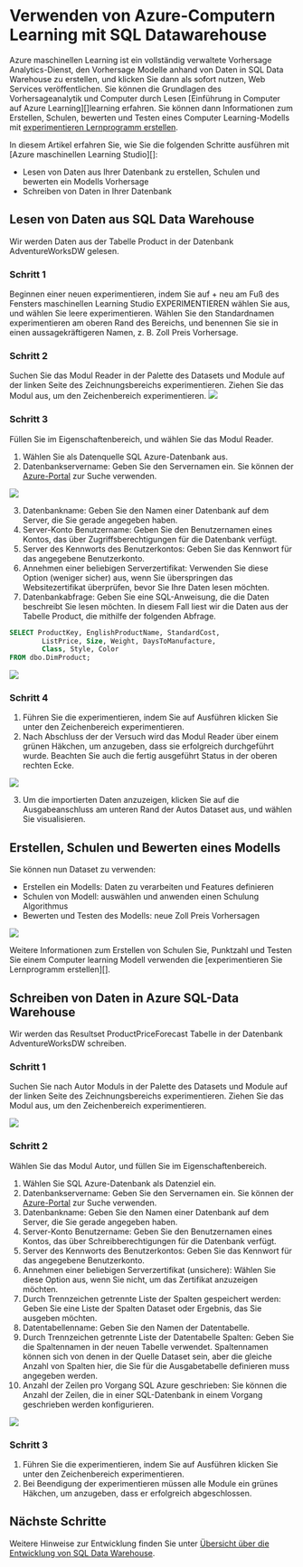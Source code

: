 <properties
   pageTitle="Learning Azure-Computern mit SQL Datawarehouse verwenden | Microsoft Azure"
   description="Lernprogramm für die Verwendung von Azure maschinellen Learning mit Azure SQL-Data Warehouse für die Entwicklung von Lösungen."
   services="sql-data-warehouse"
   documentationCenter="NA"
   authors="kevinvngo"
   manager="barbkess"
   editor=""/>

<tags
   ms.service="sql-data-warehouse"
   ms.devlang="NA"
   ms.topic="article"
   ms.tgt_pltfrm="NA"
   ms.workload="data-services"
   ms.date="08/16/2016"
   ms.author="kevin;barbkess;sonyama"/>

# <a name="use-azure-machine-learning-with-sql-data-warehouse"></a>Verwenden von Azure-Computern Learning mit SQL Datawarehouse

Azure maschinellen Learning ist ein vollständig verwaltete Vorhersage Analytics-Dienst, den Vorhersage Modelle anhand von Daten in SQL Data Warehouse zu erstellen, und klicken Sie dann als sofort nutzen, Web Services veröffentlichen. Sie können die Grundlagen des Vorhersageanalytik und Computer durch Lesen [Einführung in Computer auf Azure Learning][]learning erfahren.  Sie können dann Informationen zum Erstellen, Schulen, bewerten und Testen eines Computer Learning-Modells mit [experimentieren Lernprogramm erstellen][].

In diesem Artikel erfahren Sie, wie Sie die folgenden Schritte ausführen mit [Azure maschinellen Learning Studio][]:

- Lesen von Daten aus Ihrer Datenbank zu erstellen, Schulen und bewerten ein Modells Vorhersage
- Schreiben von Daten in Ihrer Datenbank


## <a name="read-data-from-sql-data-warehouse"></a>Lesen von Daten aus SQL Data Warehouse

Wir werden Daten aus der Tabelle Product in der Datenbank AdventureWorksDW gelesen.

### <a name="step-1"></a>Schritt 1

Beginnen einer neuen experimentieren, indem Sie auf + neu am Fuß des Fensters maschinellen Learning Studio EXPERIMENTIEREN wählen Sie aus, und wählen Sie leere experimentieren. Wählen Sie den Standardnamen experimentieren am oberen Rand des Bereichs, und benennen Sie sie in einen aussagekräftigeren Namen, z. B. Zoll Preis Vorhersage.

### <a name="step-2"></a>Schritt 2

Suchen Sie das Modul Reader in der Palette des Datasets und Module auf der linken Seite des Zeichnungsbereichs experimentieren. Ziehen Sie das Modul aus, um den Zeichenbereich experimentieren.
![][drag_reader]

### <a name="step-3"></a>Schritt 3

Füllen Sie im Eigenschaftenbereich, und wählen Sie das Modul Reader.

1. Wählen Sie als Datenquelle SQL Azure-Datenbank aus.
2. Datenbankservername: Geben Sie den Servernamen ein. Sie können der [Azure-Portal][] zur Suche verwenden.

![][server_name]

3. Datenbankname: Geben Sie den Namen einer Datenbank auf dem Server, die Sie gerade angegeben haben.
4. Server-Konto Benutzername: Geben Sie den Benutzernamen eines Kontos, das über Zugriffsberechtigungen für die Datenbank verfügt.
5. Server des Kennworts des Benutzerkontos: Geben Sie das Kennwort für das angegebene Benutzerkonto.
6. Annehmen einer beliebigen Serverzertifikat: Verwenden Sie diese Option (weniger sicher) aus, wenn Sie überspringen das Websitezertifikat überprüfen, bevor Sie Ihre Daten lesen möchten.
7. Datenbankabfrage: Geben Sie eine SQL-Anweisung, die die Daten beschreibt Sie lesen möchten. In diesem Fall liest wir die Daten aus der Tabelle Product, die mithilfe der folgenden Abfrage.


```SQL
SELECT ProductKey, EnglishProductName, StandardCost,
        ListPrice, Size, Weight, DaysToManufacture,
        Class, Style, Color
FROM dbo.DimProduct;
```

![][reader_properties]

### <a name="step-4"></a>Schritt 4

1. Führen Sie die experimentieren, indem Sie auf Ausführen klicken Sie unter den Zeichenbereich experimentieren.
2. Nach Abschluss der der Versuch wird das Modul Reader über einem grünen Häkchen, um anzugeben, dass sie erfolgreich durchgeführt wurde. Beachten Sie auch die fertig ausgeführt Status in der oberen rechten Ecke.

![][run]

3. Um die importierten Daten anzuzeigen, klicken Sie auf die Ausgabeanschluss am unteren Rand der Autos Dataset aus, und wählen Sie visualisieren.


## <a name="create-train-and-score-a-model"></a>Erstellen, Schulen und Bewerten eines Modells

Sie können nun Dataset zu verwenden:

- Erstellen ein Modells: Daten zu verarbeiten und Features definieren
- Schulen von Modell: auswählen und anwenden einen Schulung Algorithmus
- Bewerten und Testen des Modells: neue Zoll Preis Vorhersagen


![][model]

Weitere Informationen zum Erstellen von Schulen Sie, Punktzahl und Testen Sie einem Computer learning Modell verwenden die [experimentieren Sie Lernprogramm erstellen][].

## <a name="write-data-to-azure-sql-data-warehouse"></a>Schreiben von Daten in Azure SQL-Data Warehouse

Wir werden das Resultset ProductPriceForecast Tabelle in der Datenbank AdventureWorksDW schreiben.

### <a name="step-1"></a>Schritt 1

Suchen Sie nach Autor Moduls in der Palette des Datasets und Module auf der linken Seite des Zeichnungsbereichs experimentieren. Ziehen Sie das Modul aus, um den Zeichenbereich experimentieren.

![][drag_writer]

### <a name="step-2"></a>Schritt 2

Wählen Sie das Modul Autor, und füllen Sie im Eigenschaftenbereich.

1. Wählen Sie SQL Azure-Datenbank als Datenziel ein.
2. Datenbankservername: Geben Sie den Servernamen ein. Sie können der [Azure-Portal][] zur Suche verwenden.
3. Datenbankname: Geben Sie den Namen einer Datenbank auf dem Server, die Sie gerade angegeben haben.
4. Server-Konto Benutzername: Geben Sie den Benutzernamen eines Kontos, das über Schreibberechtigungen für die Datenbank verfügt.
5. Server des Kennworts des Benutzerkontos: Geben Sie das Kennwort für das angegebene Benutzerkonto.
6. Annehmen einer beliebigen Serverzertifikat (unsichere): Wählen Sie diese Option aus, wenn Sie nicht, um das Zertifikat anzuzeigen möchten.
7. Durch Trennzeichen getrennte Liste der Spalten gespeichert werden: Geben Sie eine Liste der Spalten Dataset oder Ergebnis, das Sie ausgeben möchten.
8. Datentabellenname: Geben Sie den Namen der Datentabelle.
9. Durch Trennzeichen getrennte Liste der Datentabelle Spalten: Geben Sie die Spaltennamen in der neuen Tabelle verwendet. Spaltennamen können sich von denen in der Quelle Dataset sein, aber die gleiche Anzahl von Spalten hier, die Sie für die Ausgabetabelle definieren muss angegeben werden.
10. Anzahl der Zeilen pro Vorgang SQL Azure geschrieben: Sie können die Anzahl der Zeilen, die in einer SQL-Datenbank in einem Vorgang geschrieben werden konfigurieren.

![][writer_properties]

### <a name="step-3"></a>Schritt 3

1. Führen Sie die experimentieren, indem Sie auf Ausführen klicken Sie unter den Zeichenbereich experimentieren.
2. Bei Beendigung der experimentieren müssen alle Module ein grünes Häkchen, um anzugeben, dass er erfolgreich abgeschlossen.

## <a name="next-steps"></a>Nächste Schritte

Weitere Hinweise zur Entwicklung finden Sie unter [Übersicht über die Entwicklung von SQL Data Warehouse][].

<!--Image references-->

[drag_reader]: ./media/sql-data-warehouse-integrate-azure-machine-learning/ml-drag-reader.png
[server_name]: ./media/sql-data-warehouse-integrate-azure-machine-learning/dw-server-name.png
[reader_properties]: ./media/sql-data-warehouse-integrate-azure-machine-learning/ml-reader-properties.png
[run]: ./media/sql-data-warehouse-integrate-azure-machine-learning/ml-finished-running.png
[model]: ./media/sql-data-warehouse-integrate-azure-machine-learning/ml-create-train-score-model.png
[drag_writer]: ./media/sql-data-warehouse-integrate-azure-machine-learning/ml-drag-writer.png
[writer_properties]: ./media/sql-data-warehouse-integrate-azure-machine-learning/ml-writer-properties.png

<!--Article references-->

[Übersicht über die Entwicklung von SQL Data Warehouse]: ./sql-data-warehouse-overview-develop.md
[Experimentieren Lernprogramm erstellen]: https://azure.microsoft.com/documentation/articles/machine-learning-create-experiment/
[Einführung in Schulung auf Azure-Computer]: https://azure.microsoft.com/documentation/articles/machine-learning-what-is-machine-learning/
[Azure-Computern Learning Studio]: https://studio.azureml.net/Home
[Azure-portal]: https://portal.azure.com/

<!--MSDN references-->

<!--Other Web references-->

[Azure Machine Learning documentation]: http://azure.microsoft.com/documentation/services/machine-learning/
